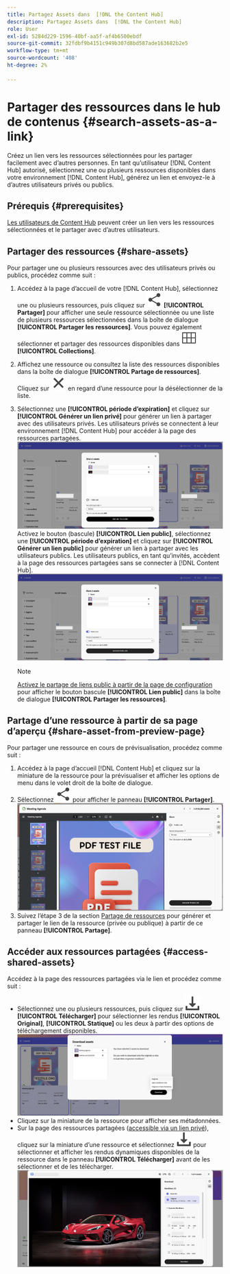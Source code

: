 ```yaml
---
title: Partagez Assets dans  [!DNL the Content Hub]
description: Partagez Assets dans  [!DNL the Content Hub]
role: User
exl-id: 5284d229-1596-40bf-aa5f-af4b6500ebdf
source-git-commit: 32fdbf9b4151c949b307d8bd587ade163682b2e5
workflow-type: tm+mt
source-wordcount: '408'
ht-degree: 2%

---
```


# Partager des ressources dans le hub de contenus {#search-assets-as-a-link}

Créez un lien vers les ressources sélectionnées pour les partager facilement avec d’autres personnes. En tant qu’utilisateur [!DNL Content Hub] autorisé, sélectionnez une ou plusieurs ressources disponibles dans votre environnement [!DNL Content Hub], générez un lien et envoyez-le à d’autres utilisateurs privés ou publics.

## Prérequis {#prerequisites}

[Les utilisateurs de Content Hub](deploy-content-hub.md#onboard-content-hub-users) peuvent créer un lien vers les ressources sélectionnées et le partager avec d’autres utilisateurs.

## Partager des ressources {#share-assets}

Pour partager une ou plusieurs ressources avec des utilisateurs privés ou publics, procédez comme suit :
1. Accédez à la page d’accueil de votre [!DNL Content Hub], sélectionnez une ou plusieurs ressources, puis cliquez sur ![partager](/help/assets/assets/share.svg) **[!UICONTROL Partager]** pour afficher une seule ressource sélectionnée ou une liste de plusieurs ressources sélectionnées dans la boîte de dialogue **[!UICONTROL Partager les ressources]**.
Vous pouvez également sélectionner et partager des ressources disponibles dans ![collections](/help/assets/assets/Smock_Collection_18_N.svg) **[!UICONTROL Collections]**.
1. Affichez une ressource ou consultez la liste des ressources disponibles dans la boîte de dialogue **[!UICONTROL Partage de ressources]**. Cliquez sur ![désélectionner](/help/assets/assets/Close.svg) en regard d’une ressource pour la désélectionner de la liste.
1. Sélectionnez une **[!UICONTROL période d’expiration]** et cliquez sur **[!UICONTROL Générer un lien privé]** pour générer un lien à partager avec des utilisateurs privés. Les utilisateurs privés se connectent à leur environnement [!DNL Content Hub] pour accéder à la page des ressources partagées.
   ![lien privé et public](/help/assets/assets/private-and-public-link.png)
Activez le bouton (bascule) **[!UICONTROL Lien public]**, sélectionnez une **[!UICONTROL période d’expiration]** et cliquez sur **[!UICONTROL Générer un lien public]** pour générer un lien à partager avec les utilisateurs publics. Les utilisateurs publics, en tant qu’invités, accèdent à la page des ressources partagées sans se connecter à [!DNL Content Hub].
   ![lien privé et public](/help/assets/assets/public-and-private-link.png)

   >[!NOTE]
   > 
   > [Activez le partage de liens public à partir de la page de configuration](/help/assets/configure-content-hub-ui-options.md#enable-public-link-sharing) pour afficher le bouton bascule **[!UICONTROL Lien public]** dans la boîte de dialogue **[!UICONTROL Partager les ressources]**.

## Partage d’une ressource à partir de sa page d’aperçu {#share-asset-from-preview-page}

Pour partager une ressource en cours de prévisualisation, procédez comme suit :

1. Accédez à la page d’accueil [!DNL Content Hub] et cliquez sur la miniature de la ressource pour la prévisualiser et afficher les options de menu dans le volet droit de la boîte de dialogue.
1. Sélectionnez ![partager](/help/assets/assets/share.svg) pour afficher le panneau **[!UICONTROL Partager]**.
   ![partager une ressource lors de sa prévisualisation](/help/assets/assets/share-assets-from-share-panel.png)
1. Suivez l’étape 3 de la section [Partage de ressources](#share-assets) pour générer et partager le lien de la ressource (privée ou publique) à partir de ce panneau **[!UICONTROL Partage]**.

## Accéder aux ressources partagées {#access-shared-assets}

Accédez à la page des ressources partagées via le lien et procédez comme suit :

* Sélectionnez une ou plusieurs ressources, puis cliquez sur ![Télécharger](/help/assets/assets/download-icon.svg) **[!UICONTROL Télécharger]** pour sélectionner les rendus **[!UICONTROL Original]**, **[!UICONTROL Statique]** ou les deux à partir des options de téléchargement disponibles.
  ![](/help/assets/assets/download-shared-assets.png)
* Cliquez sur la miniature de la ressource pour afficher ses métadonnées.
* Sur la page des ressources partagées ([accessible via un lien privé](#share-assets)), cliquez sur la miniature d’une ressource et sélectionnez ![télécharger](/help/assets/assets/download-icon.svg) pour sélectionner et afficher les rendus dynamiques disponibles de la ressource dans le panneau **[!UICONTROL Télécharger]** avant de les sélectionner et de les télécharger.
  ![](/help/assets/assets/download-renditions-shared-assets-page.png)






